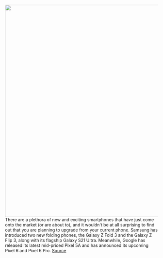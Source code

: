 <img src='https://cdn.vox-cdn.com/thumbor/OtRFxfzukaTmkKy_T-3xklWu6QU=/0x0:2040x1360/1200x800/filters:focal(857x517:1183x843)/cdn.vox-cdn.com/uploads/chorus_image/image/69844390/pixel_pixel2_vladsavov.0.jpg' width='700px' /><br/>
There are a plethora of new and exciting smartphones that have just come onto the market (or are about to), and it wouldn't be at all surprising to find out that you are planning to upgrade from your current phone. Samsung has introduced two new folding phones, the Galaxy Z Fold 3 and the Galaxy Z Flip 3, along with its flagship Galaxy S21 Ultra. Meanwhile, Google has released its latest mid-priced Pixel 5A and has announced its upcoming Pixel 6 and Pixel 6 Pro.
<a href='https://www.theverge.com/22666545/android-pixel-samsung-galaxy-sell-trade-how-to-google'> Source <a/>